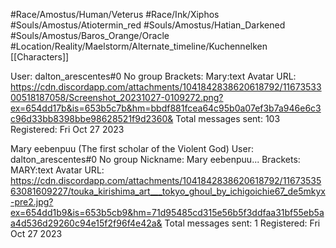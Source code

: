 #Race/Amostus/Human/Veterus 
#Race/Ink/Xiphos
#Souls/Amostus/Atiotermin_red
#Souls/Amostus/Hatian_Darkened
#Souls/Amostus/Baros_Orange/Oracle   
#Location/Reality/Maelstorm/Alternate_timeline/Kuchennelken
[[Characters]]


User: dalton_arescentes#0
No group
Brackets: Mary:text
Avatar URL: https://cdn.discordapp.com/attachments/1041842838620618792/1167353300518187058/Screenshot_20231027-0109272.png?ex=654dd17b&is=653b5c7b&hm=bbdf881fcea64c95b0a07ef3b7a946e6c3c96d33bb8398bbe98628521f9d2360&
Total messages sent: 103
Registered: Fri Oct 27 2023

Mary eebenpuu (The first scholar of the Violent God)
User: dalton_arescentes#0
No group
Nickname: Mary eebenpuu...
Brackets: MARY:text
Avatar URL: https://cdn.discordapp.com/attachments/1041842838620618792/1167353563081609227/touka_kirishima_art___tokyo_ghoul_by_ichigoichie67_de5mkyx-pre2.jpg?ex=654dd1b9&is=653b5cb9&hm=71d95485cd315e56b5f3ddfaa31bf55eb5aa4d536d29260c94e15f2f96f4e42a&
Total messages sent: 1
Registered: Fri Oct 27 2023